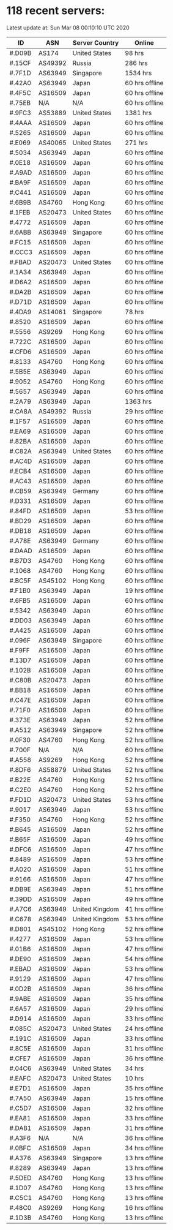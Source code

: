 # 118 recent servers:

Latest update at: Sun Mar 08 00:10:10 UTC 2020

| ID | ASN | Server Country | Online |
| -- | --- | -------------- | ------ |
| #.D09B | AS174 | United States | 98 hrs |
| #.15CF | AS49392 | Russia | 286 hrs |
| #.7F1D | AS63949 | Singapore | 1534 hrs |
| #.42A0 | AS63949 | Japan | 60 hrs offline |
| #.4F5C | AS16509 | Japan | 60 hrs offline |
| #.75EB | N/A | N/A | 60 hrs offline |
| #.9FC3 | AS53889 | United States | 1381 hrs |
| #.4AAA | AS16509 | Japan | 60 hrs offline |
| #.5265 | AS16509 | Japan | 60 hrs offline |
| #.E069 | AS40065 | United States | 271 hrs |
| #.5034 | AS63949 | Japan | 60 hrs offline |
| #.0E18 | AS16509 | Japan | 60 hrs offline |
| #.A9AD | AS16509 | Japan | 60 hrs offline |
| #.BA9F | AS16509 | Japan | 60 hrs offline |
| #.C441 | AS16509 | Japan | 60 hrs offline |
| #.6B9B | AS4760 | Hong Kong | 60 hrs offline |
| #.1FEB | AS20473 | United States | 60 hrs offline |
| #.4772 | AS16509 | Japan | 60 hrs offline |
| #.6ABB | AS63949 | Singapore | 60 hrs offline |
| #.FC15 | AS16509 | Japan | 60 hrs offline |
| #.CCC3 | AS16509 | Japan | 60 hrs offline |
| #.FBAD | AS20473 | United States | 60 hrs offline |
| #.1A34 | AS63949 | Japan | 60 hrs offline |
| #.D6A2 | AS16509 | Japan | 60 hrs offline |
| #.DA2B | AS16509 | Japan | 60 hrs offline |
| #.D71D | AS16509 | Japan | 60 hrs offline |
| #.4DA9 | AS14061 | Singapore | 78 hrs |
| #.8520 | AS16509 | Japan | 60 hrs offline |
| #.5556 | AS9269 | Hong Kong | 60 hrs offline |
| #.722C | AS16509 | Japan | 60 hrs offline |
| #.CFD6 | AS16509 | Japan | 60 hrs offline |
| #.8133 | AS4760 | Hong Kong | 60 hrs offline |
| #.5B5E | AS63949 | Japan | 60 hrs offline |
| #.9052 | AS4760 | Hong Kong | 60 hrs offline |
| #.5657 | AS63949 | Japan | 60 hrs offline |
| #.2A79 | AS63949 | Japan | 1363 hrs |
| #.CA8A | AS49392 | Russia | 29 hrs offline |
| #.1F57 | AS16509 | Japan | 60 hrs offline |
| #.EA69 | AS16509 | Japan | 60 hrs offline |
| #.82BA | AS16509 | Japan | 60 hrs offline |
| #.C82A | AS63949 | United States | 60 hrs offline |
| #.AC4D | AS16509 | Japan | 60 hrs offline |
| #.ECB4 | AS16509 | Japan | 60 hrs offline |
| #.AC43 | AS16509 | Japan | 60 hrs offline |
| #.CB59 | AS63949 | Germany | 60 hrs offline |
| #.D331 | AS16509 | Japan | 60 hrs offline |
| #.84FD | AS16509 | Japan | 53 hrs offline |
| #.BD29 | AS16509 | Japan | 60 hrs offline |
| #.DB18 | AS16509 | Japan | 60 hrs offline |
| #.A78E | AS63949 | Germany | 60 hrs offline |
| #.DAAD | AS16509 | Japan | 60 hrs offline |
| #.B7D3 | AS4760 | Hong Kong | 60 hrs offline |
| #.1068 | AS4760 | Hong Kong | 60 hrs offline |
| #.BC5F | AS45102 | Hong Kong | 60 hrs offline |
| #.F1B0 | AS63949 | Japan | 19 hrs offline |
| #.6FB5 | AS16509 | Japan | 60 hrs offline |
| #.5342 | AS63949 | Japan | 60 hrs offline |
| #.DD03 | AS63949 | Japan | 60 hrs offline |
| #.A425 | AS16509 | Japan | 60 hrs offline |
| #.096F | AS63949 | Singapore | 60 hrs offline |
| #.F9FF | AS16509 | Japan | 60 hrs offline |
| #.13D7 | AS16509 | Japan | 60 hrs offline |
| #.102B | AS16509 | Japan | 60 hrs offline |
| #.C80B | AS20473 | Japan | 60 hrs offline |
| #.BB18 | AS16509 | Japan | 60 hrs offline |
| #.C47E | AS16509 | Japan | 60 hrs offline |
| #.71F0 | AS16509 | Japan | 60 hrs offline |
| #.373E | AS63949 | Japan | 52 hrs offline |
| #.A512 | AS63949 | Singapore | 52 hrs offline |
| #.0F30 | AS4760 | Hong Kong | 52 hrs offline |
| #.700F | N/A | N/A | 60 hrs offline |
| #.A558 | AS9269 | Hong Kong | 52 hrs offline |
| #.8DF6 | AS58879 | United States | 52 hrs offline |
| #.B22E | AS4760 | Hong Kong | 52 hrs offline |
| #.C2E0 | AS4760 | Hong Kong | 52 hrs offline |
| #.FD1D | AS20473 | United States | 53 hrs offline |
| #.9017 | AS63949 | Japan | 53 hrs offline |
| #.F350 | AS4760 | Hong Kong | 52 hrs offline |
| #.B645 | AS16509 | Japan | 52 hrs offline |
| #.B65F | AS16509 | Japan | 49 hrs offline |
| #.DFC6 | AS16509 | Japan | 47 hrs offline |
| #.8489 | AS16509 | Japan | 53 hrs offline |
| #.A020 | AS16509 | Japan | 51 hrs offline |
| #.9166 | AS16509 | Japan | 47 hrs offline |
| #.DB9E | AS63949 | Japan | 51 hrs offline |
| #.39DD | AS16509 | Japan | 49 hrs offline |
| #.A7C6 | AS63949 | United Kingdom | 41 hrs offline |
| #.C678 | AS63949 | United Kingdom | 53 hrs offline |
| #.D801 | AS45102 | Hong Kong | 52 hrs offline |
| #.4277 | AS16509 | Japan | 53 hrs offline |
| #.01B6 | AS16509 | Japan | 47 hrs offline |
| #.DE90 | AS16509 | Japan | 54 hrs offline |
| #.EBAD | AS16509 | Japan | 53 hrs offline |
| #.9129 | AS16509 | Japan | 47 hrs offline |
| #.0D2B | AS16509 | Japan | 36 hrs offline |
| #.9ABE | AS16509 | Japan | 35 hrs offline |
| #.6A57 | AS16509 | Japan | 29 hrs offline |
| #.D914 | AS16509 | Japan | 33 hrs offline |
| #.085C | AS20473 | United States | 24 hrs offline |
| #.191C | AS16509 | Japan | 33 hrs offline |
| #.8C5E | AS16509 | Japan | 31 hrs offline |
| #.CFE7 | AS16509 | Japan | 36 hrs offline |
| #.04C6 | AS63949 | United States | 34 hrs |
| #.EAFC | AS20473 | United States | 10 hrs |
| #.E7D1 | AS16509 | Japan | 35 hrs offline |
| #.7A50 | AS63949 | Japan | 15 hrs offline |
| #.C5D7 | AS16509 | Japan | 32 hrs offline |
| #.EA81 | AS16509 | Japan | 33 hrs offline |
| #.DAB1 | AS16509 | Japan | 31 hrs offline |
| #.A3F6 | N/A | N/A | 36 hrs offline |
| #.0BFC | AS16509 | Japan | 34 hrs offline |
| #.A376 | AS63949 | Singapore | 13 hrs offline |
| #.8289 | AS63949 | Japan | 13 hrs offline |
| #.5DED | AS4760 | Hong Kong | 13 hrs offline |
| #.1D07 | AS4760 | Hong Kong | 13 hrs offline |
| #.C5C1 | AS4760 | Hong Kong | 13 hrs offline |
| #.48C0 | AS9269 | Hong Kong | 16 hrs offline |
| #.1D3B | AS4760 | Hong Kong | 13 hrs offline |

